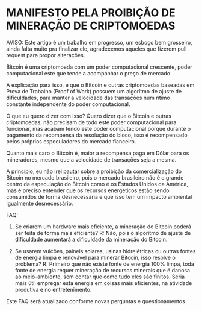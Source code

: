 # MANIFESTO PELA PROIBIÇÃO DE MINERAÇÃO DE CRIPTOMOEDAS

  AVISO: Este artigo é um trabalho em progresso, um esboço bem grosseiro, ainda falta muito pra finalizar ele, agradecemos aqueles que fizerem pull request para propor alterações.

Bitcoin é uma criptomoeda com um poder computacional crescente, poder computacional este que tende a acompanhar o preço de mercado.

A explicação para isso, é que o Bitcoin e outras criptomoedas baseadas em Prova de Trabalho (Proof of Work) possuem um algorítmo de ajuste de dificuldades, para manter a velocidade das transações num rítimo constante independente do poder computacional.

O que eu quero dizer com isso? Quero dizer que o Bitcoin e outras criptomoedas, não precisam de todo este poder computacional para funcionar, mas acabam tendo este poder computacional porque durante o pagamento da recompensa da resolução do bloco, isso é recompensado pelos próprios especuladores do mercado fianceiro.

Quanto mais caro o Bitcoin é, maior a recompensa paga em Dólar para os mineradores, mesmo que a velocidade de transações seja a mesma.

A princípio, eu não irei pautar sobre a proibição da comercialização do Bitcoin no mercado brasileiro, pois o mercado brasileiro não é o grande centro da especulação do Bitcoin como é os Estados Unidos da América, mas é preciso entender que os recursos energéticos estão sendo consumidos de forma desnecessária e que isso tem um impacto ambiental igualmente desnecessário.

FAQ:

1) Se criarem um hardware mais eficiente, a mineração do Bitcoin poderá ser feita de forma mais eficiente?
R: Não, pois o algorítmo de ajuste de dificuldade aumentará a dificuldade da mineração do Bitcoin.

2) Se usarem vulcões, paineis solares, usinas hidrelétricas ou outras fontes de energia limpa e renovável para minerar Bitcoin, isso resolve o problema?
R: Primeiro que não existe fonte de energia 100% limpa, toda fonte de energia requer mineração de recursos minerais que é danosa ao meio-ambiente, sem contar que como tudo eles são finitos. Seria mais útil empregar esta energia em coisas mais eficientes, na atividade produtiva e no entretenimento.

Este FAQ será atualizado conforme novas perguntas e questionamentos
